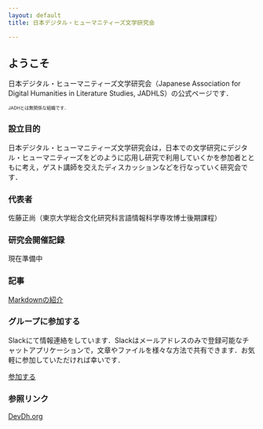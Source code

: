 ```yaml
---
layout: default
title: 日本デジタル・ヒューマニティーズ文学研究会

---
```



## ようこそ

日本デジタル・ヒューマニティーズ文学研究会（Japanese Association for Digital Humanities in Literature Studies, JADHLS）の公式ページです．

<span style="font-size: xx-small">JADHとは無関係な組織です．</span>

### 設立目的

日本デジタル・ヒューマニティーズ文学研究会は，日本での文学研究にデジタル・ヒューマニティーズをどのように応用し研究で利用していくかを参加者とともに考え，ゲスト講師を交えたディスカッションなどを行なっていく研究会です．

### 代表者

佐藤正尚（東京大学総合文化研究科言語情報科学専攻博士後期課程）

### 研究会開催記録

現在準備中

### 記事

[Markdownの紹介](./markdown.md)

### グループに参加する

Slackにて情報連絡をしています．Slackはメールアドレスのみで登録可能なチャットアプリケーションで，文章やファイルを様々な方法で共有できます．お気軽に参加していただければ幸いです．

[参加する](https://join.slack.com/t/jadhls/shared_invite/enQtNTcxNzQyMDkyODE2LTUzM2M4NzFkZGM5YzBlZDhlMjdkYzZkMjc5ZGYzMDNiN2VlZGRmMzc4OGFlOWZlMDJkZDE2Y2Q1YmRjZmE0NGY)

### 参照リンク
[DevDh.org](http://devdh.org)
